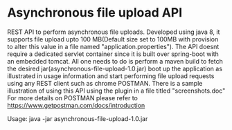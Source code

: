 # Asynchronous file upload API

REST API to perform asynchronous file uploads. Developed using java 8, it supports file upload upto 100 MB(Default size set to 100MB with provision to alter this value in a file named "application.properties"). The API doesnt require a dedicated servlet container since it is built over spring-boot with an embedded tomcat. All one needs to do is perform a maven build to fetch the desired jar(asynchronous-file-upload-1.0.jar) boot up the application as illustrated in usage information and start performing file upload requests using any REST client such as chrome POSTMAN. There is a sample illustration of using this API using the plugin in a file titled "screenshots.doc" For more details on POSTMAN please refer to https://www.getpostman.com/docs/introduction

Usage:
java -jar asynchronous-file-upload-1.0.jar
